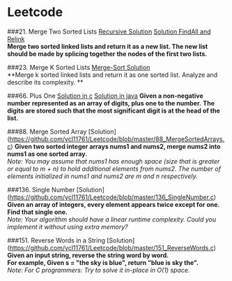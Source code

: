 # Leetcode

###21. Merge Two Sorted Lists [Recursive Solution](https://github.com/ycl11761/Leetcode/blob/master/21_MergeSortedLists.c)   [Solution FindAll and Relink](https://github.com/ycl11761/Leetcode/blob/master/21_MergeSortedLists2.c)      
**Merge two sorted linked lists and return it as a new list. The new list should be made by splicing together the nodes of the first two lists.**                                      

###23. Merge K Sorted Lists [Merge-Sort Solution](https://github.com/ycl11761/Leetcode/blob/master/23_MergeKSortedLists.c)      
**Merge k sorted linked lists and return it as one sorted list. Analyze and describe its complexity. ** 

###66. Plus One [Solution in c](https://github.com/ycl11761/Leetcode/blob/master/66_PlusOne.c)        [Solution in java](https://github.com/ycl11761/Leetcode/blob/master/66_PlusOne.java)
**Given a non-negative number represented as an array of digits, plus one to the number.**                                      **The digits are stored such that the most significant digit is at the head of the list.**                            

###88. Merge Sorted Array [Solution] (https://github.com/ycl11761/Leetcode/blob/master/88_MergeSortedArrays.c)
**Given two sorted integer arrays nums1 and nums2, merge nums2 into nums1 as one sorted array.**                              
*Note: You may assume that nums1 has enough space (size that is greater or equal to m + n) to hold additional elements from nums2. The number of elements initialized in nums1 and nums2 are m and n respectively.*  

###136. Single Number [Solution] (https://github.com/ycl11761/Leetcode/blob/master/136_SingleNumber.c)
**Given an array of integers, every element appears twice except for one. Find that single one.**                   
*Note: Your algorithm should have a linear runtime complexity. Could you implement it without using extra memory?*            

###151. Reverse Words in a String [Solution] (https://github.com/ycl11761/Leetcode/blob/master/151_ReverseWords.c)
**Given an input string, reverse the string word by word.**                                                                     
**For example, Given s = "the sky is blue", return "blue is sky the".**  
*Note: For C programmers: Try to solve it in-place in O(1) space.*      
